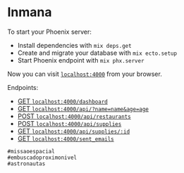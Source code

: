 # Inmana

To start your Phoenix server:

- Install dependencies with `mix deps.get`
- Create and migrate your database with `mix ecto.setup`
- Start Phoenix endpoint with `mix phx.server`

Now you can visit [`localhost:4000`](http://localhost:4000) from your browser.

Endpoints:

- [GET `localhost:4000/dashboard`](http://localhost:4000/dashboard)
- [GET `localhost:4000/api/?name=name&age=age`](http://localhost:4000/api/?name=name&age=age)
- [POST `localhost:4000/api/restaurants`](http://localhost:4000/api/restaurants)
- [POST `localhost:4000/api/supplies`](http://localhost:4000/api/supplies)
- [GET `localhost:4000/api/supplies/:id`](http://localhost:4000/api/supplies/:id)
- [GET `localhost:4000/sent_emails`](http://localhost:4000/sent_emails)

```
#missaoespacial
#embuscadoproximonivel
#astronautas
```
